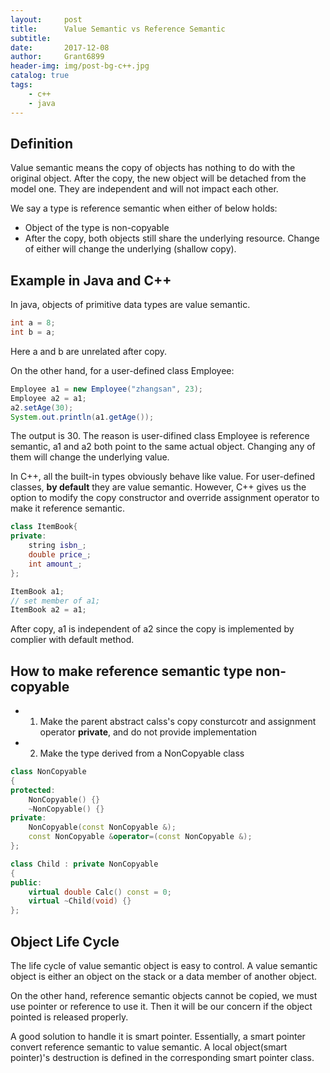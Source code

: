 ```yaml
---
layout:		post
title:		Value Semantic vs Reference Semantic
subtitle:
date:		2017-12-08
author: 	Grant6899
header-img: img/post-bg-c++.jpg
catalog: true
tags:
    - c++
    - java
---
```



## Definition

Value semantic means the copy of objects has nothing to do with the original object. After the copy, the new object will be detached from the model one. They are independent and will not impact each other.


We say a type is reference semantic when either of below holds:

- Object of the type is non-copyable
- After the copy, both objects still share the underlying resource. Change of either will change the underlying (shallow copy).



## Example in Java and C++

In java, objects of primitive data types are value semantic.

```java
int a = 8;
int b = a;
```
Here a and b are unrelated after copy.

On the other hand, for a user-defined class Employee:
```java
Employee a1 = new Employee("zhangsan", 23);
Employee a2 = a1;
a2.setAge(30);
System.out.println(a1.getAge());
```
The output is 30. The reason is user-difined class Employee is reference semantic, a1 and a2 both point to the same actual object. Changing any of them will change the underlying value.


In C++, all the built-in types obviously behave like value. For user-defined classes, **by default** they are value semantic. However, C++ gives us the option to modify the copy constructor and override assignment operator to make it reference semantic.

```c++
class ItemBook{
private:
    string isbn_;
    double price_;
    int amount_;
};
```

```c++
ItemBook a1;
// set member of a1;
ItemBook a2 = a1;
```
After copy, a1 is independent of a2 since the copy is implemented by complier with default method.


## How to make reference semantic type non-copyable

- 1. Make the parent abstract calss's copy consturcotr and assignment operator **private**, and do not provide implementation

- 2. Make the type derived from a NonCopyable class

```c++
class NonCopyable
{
protected: 
    NonCopyable() {}
    ~NonCopyable() {}
private:
    NonCopyable(const NonCopyable &);
    const NonCopyable &operator=(const NonCopyable &);
};

class Child : private NonCopyable
{
public:
    virtual double Calc() const = 0;
    virtual ~Child(void) {}
};
```


## Object Life Cycle

The life cycle of value semantic object is easy to control. A value semantic object is either an object on the stack or a data member of another object.

On the other hand, reference semantic objects cannot be copied, we must use pointer or reference to use it. Then it will be our concern if the object pointed is released properly.

A good solution to handle it is smart pointer. Essentially, a smart pointer convert reference semantic to value semantic. A local object(smart pointer)'s destruction is defined in the corresponding smart pointer class.






